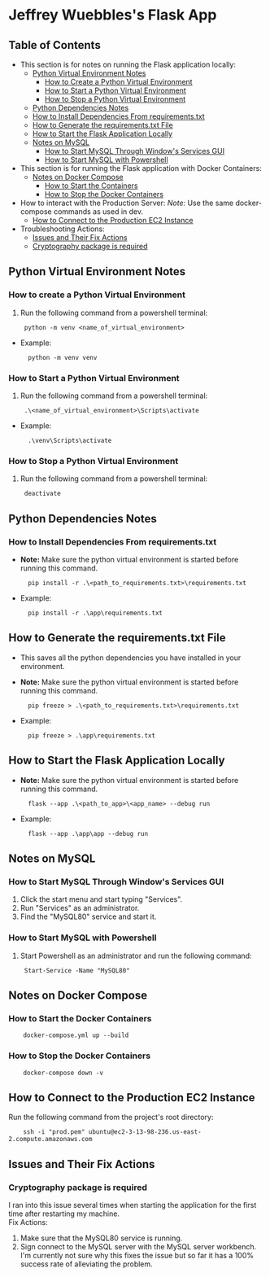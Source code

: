 # Jeffrey Wuebbles's Flask App
## Table of Contents
* This section is for notes on running the Flask application locally:
	* [Python Virtual Environment Notes](#pythonVirtualEnvironmentNotes)
		* [How to Create a Python Virtual Environment](#creatingPythonVirtualEnvironment)
		* [How to Start a Python Virtual Environment](#startingPythonVirtualEnvironment)
		* [How to Stop a Python Virtual Environment](#stoppingPythonVirtualEnvironment)
	* [Python Dependencies Notes](#pythonPackageDependenciesNotes)
	* [How to Install Dependencies From requirements.txt](#installingFromRequirementsTxt)
	* [How to Generate the requirements.txt File](#generatingRequirementsTxt)
	* [How to Start the Flask Application Locally](#startingFlaskApp)
	* [Notes on MySQL](#notesOnMySqlOnHost)
		* [How to Start MySQL Through Window's Services GUI](#startingMySqlThroughServices)
		* [How to Start MySQL with Powershell](#startingMySqlThroughPowershell)
* This section is for running the Flask application with Docker Containers:
	* [Notes on Docker Compose](#notesOnDockerCompose)
		* [How to Start the Containers](#howToStartTheDockerContainers)
		* [How to Stop the Docker Containers](#howToStopTheDockerContainers)
* How to interact with the Production Server: *Note:* Use the same docker-compose commands as used in dev.
	* [How to Connect to the Production EC2 Instance](#connectingToTheProdEc2Instance)
* Troubleshooting Actions:
	* [Issues and Their Fix Actions](#issuesAndFixActions)
	* [Cryptography package is required](#cryptoGraphyPackageIsRequired)

## Python Virtual Environment Notes <a name="pythonVirtualEnvironmentNotes"></a>
### How to create a Python Virtual Environment <a name="creatingPythonVirtualEnvironment"></a>
1. Run the following command from a powershell terminal:

		python -m venv <name_of_virtual_environment>

* Example:

		python -m venv venv


### How to Start a Python Virtual Environment <a name="startingPythonVirtualEnvironment"></a>
1. Run the following command from a powershell terminal:

        .\<name_of_virtual_environment>\Scripts\activate

* Example:

		.\venv\Scripts\activate

### How to Stop a Python Virtual Environment <a name="stoppingPythonVirtualEnvironment"></a>
1. Run the following command from a powershell terminal:

        deactivate

## Python Dependencies Notes <a name="pythonPackageDependenciesNotes"></a>
### How to Install Dependencies From requirements.txt <a name="installingFromRequirementsTxt"></a>
* **Note:** Make sure the python virtual environment is started before running this command.	

		pip install -r .\<path_to_requirements.txt>\requirements.txt

* Example:

		pip install -r .\app\requirements.txt

## How to Generate the requirements.txt File <a name="generatingRequirementsTxt"></a>
* This saves all the python dependencies you have installed in your environment.
* **Note:** Make sure the python virtual environment is started before running this command.

		pip freeze > .\<path_to_requirements.txt>\requirements.txt

* Example:

		pip freeze > .\app\requirements.txt

## How to Start the Flask Application Locally <a name="startingFlaskApp"></a>
* **Note:** Make sure the python virtual environment is started before running this command.

		flask --app .\<path_to_app>\<app_name> --debug run

* Example:

		flask --app .\app\app --debug run

## Notes on MySQL <a name="notesOnMySqlOnHost"></a>
### How to Start MySQL Through Window's Services GUI <a name="startingMySqlThroughServices"></a>
1. Click the start menu and start typing "Services".
2. Run "Services" as an administrator.
3. Find the "MySQL80" service and start it.

### How to Start MySQL with Powershell <a name="startingMySqlThroughPowershell"></a>
1. Start Powershell as an administrator and run the following command:

		Start-Service -Name "MySQL80"

## Notes on Docker Compose <a name="notesOnDockerCompose"></a>
### How to Start the Docker Containers <a name="howToStartTheDockerContainers"></a>

		docker-compose.yml up --build

### How to Stop the Docker Containers <a name="howToStopTheDockerContainers"></a>

		docker-compose down -v

## How to Connect to the Production EC2 Instance <a name="connectingToTheProdEc2Instance"></a>
Run the following command from the project's root directory:

		ssh -i "prod.pem" ubuntu@ec2-3-13-98-236.us-east-2.compute.amazonaws.com

## Issues and Their Fix Actions <a name="issuesAndFixActions"></a>
### Cryptography package is required <a name="cryptoGraphyPackageIsRequired"></a>
I ran into this issue several times when starting the application for the first time after restarting my machine.<br>
Fix Actions:
1. Make sure that the MySQL80 service is running.
2. Sign connect to the MySQL server with the MySQL server workbench.<br>
I'm currently not sure why this fixes the issue but so far it has a 100% success rate of alleviating the problem.